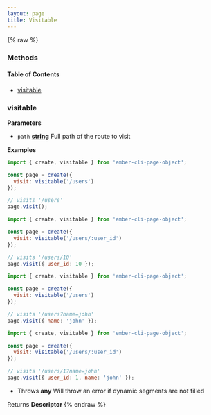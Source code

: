 ```yaml
---
layout: page
title: Visitable
---
```


{% raw %}
### Methods


<!-- Generated by documentation.js. Update this documentation by updating the source code. -->

#### Table of Contents

-   [visitable](#visitable)

### visitable

**Parameters**

-   `path` **[string](https://developer.mozilla.org/docs/Web/JavaScript/Reference/Global_Objects/String)** Full path of the route to visit

**Examples**

```javascript
import { create, visitable } from 'ember-cli-page-object';

const page = create({
  visit: visitable('/users')
});

// visits '/users'
page.visit();
```

```javascript
import { create, visitable } from 'ember-cli-page-object';

const page = create({
  visit: visitable('/users/:user_id')
});

// visits '/users/10'
page.visit({ user_id: 10 });
```

```javascript
import { create, visitable } from 'ember-cli-page-object';

const page = create({
  visit: visitable('/users')
});

// visits '/users?name=john'
page.visit({ name: 'john' });
```

```javascript
import { create, visitable } from 'ember-cli-page-object';

const page = create({
  visit: visitable('/users/:user_id')
});

// visits '/users/1?name=john'
page.visit({ user_id: 1, name: 'john' });
```

-   Throws **any** Will throw an error if dynamic segments are not filled

Returns **Descriptor** 
{% endraw %}